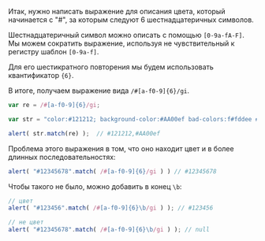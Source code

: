 Итак, нужно написать выражение для описания цвета, который начинается с "#", за которым следуют 6 шестнадцатеричных символов.

Шестнадцатеричный символ можно описать с помощью <code class="pattern">[0-9a-fA-F]</code>. Мы можем сократить выражение, используя не чувствительный к регистру шаблон <code class="pattern">[0-9a-f]</code>.

Для его шестикратного повторения мы будем использовать квантификатор <code class="pattern">{6}</code>.

В итоге, получаем выражение вида <code class="pattern">/#[a-f0-9]{6}/gi</code>.

```js run
var re = /#[a-f0-9]{6}/gi;

var str = "color:#121212; background-color:#AA00ef bad-colors:f#fddee #fd2";

alert( str.match(re) );  // #121212,#AA00ef
```

Проблема этого выражения в том, что оно находит цвет и в более длинных последовательностях:

```js run
alert( "#12345678".match( /#[a-f0-9]{6}/gi ) ) // #12345678
```

Чтобы такого не было, можно добавить в конец `\b`:

```js run
// цвет
alert( "#123456".match( /#[a-f0-9]{6}\b/gi ) ); // #123456

// не цвет
alert( "#12345678".match( /#[a-f0-9]{6}\b/gi ) ); // null
```

